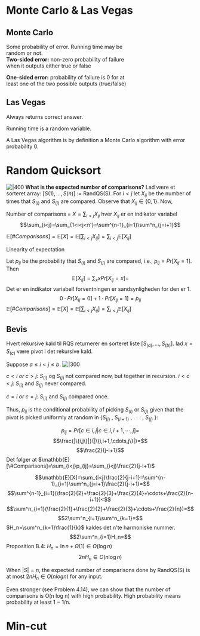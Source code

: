 # Monte Carlo & Las Vegas
## Monte Carlo
Some probability of error. Running time may be  
random or not.  
**Two-sided error:** non-zero probability of failure  
when it outputs either true or false  

**One-sided error:** probability of failure is 0 for at  
least one of the two possible outputs (true/false)
## Las Vegas 
Always returns correct answer. 

Running time is a  random variable.

A Las Vegas algorithm is by definition a Monte Carlo algorithm with error probability 0.
# Random Quicksort 
![|400](https://i.imgur.com/UNqorIu.png)
**What is the expected number of comparisons?**
Lad være et sorteret array: $[S(1) , . . . , S(n) ]$ := RandQS(S).
For $i < j$ let $X_{ij}$ be the number of times that $S_{(i)}$
and $S_{(j)}$ are compared. Observe that $X_{ij} \in \{0, 1\}$.
Now,

Number of comparisons = $X=\sum_{i<j}X_{ij}$ 
hver $X_{ij}$ er en indikator variabel 
$$\sum_{i<j}=\sum_{1<i<j<n'}=\sum^{n-1}_{i=1}\sum^n_{j=i+1}$$ 


$\mathbb{E}[\#Comparisons]=\mathbb{E}[X]=\mathbb{E}[\sum_{i<j}X_{ij}]=\sum_{i<j}\mathbb{E}[X_{ij}]$

Linearity of expectation

Let $p_{ij}$ be the probability that $S_{(i)}$ and $S_{(j)}$ are compared, i.e., $p_{ij} = Pr[X_{ij} = 1]$. Then
$$\mathbb{E}[X_{ij}]=\sum_xxPr[X_{ij}=x]=$$
Det er en indikator variabel! forventningen er sandsynligheden for den er 1. 
$$0\cdot Pr[X_{ij}=0]+1\cdot Pr[X_{ij}=1]=p_{ij}$$
$\mathbb{E}[\#Comparisons]=\mathbb{E}[X]=\mathbb{E}[\sum_{i<j}X_{ij}]=\sum_{i<j}\mathbb{E}[X_{ij}]$
## Bevis 
Hvert rekursive kald til RQS returnerer en sorteret liste 
$[S_{(a)} , . . . , S_{(b)}]$. lad $x = S_{(c)}$ være pivot i det rekursive kald.

Suppose $a \leq i < j \leq b$.
![|300](https://i.imgur.com/MJ7GPty.png)

$c < i ~or~ c > j:$ $S_{(i)}$ og $S_{(j)}$ not compared now, but
together in recursion.
$i < c < j$: $S_{(i)}$ and $S_{(j)}$ never compared.

$c = i ~or~ c = j:$ $S_{(i)}$ and $S_{(j)}$ compared once.

Thus, $p_{ij}$ is the conditional probability of picking $S_{(i)}$
or $S_{(j)}$ given that the pivot is picked uniformly at
random in {$S_(i)$ , $S_(i+1)$ , . . . , $S_(j)$ }:

$$p_{ij} = Pr[c \in {i,j}|c \in {i, i + 1, \cdots , j}]=$$
$$\frac{|\{i,j\}|}{|\{i,i+1,\cdots,j\}|}=$$
$$\frac{2}{j-i+1}$$
Det følger at 
$\mathbb{E}[\#Comparisons]=\sum_{i<j}p_{ij}=\sum_{i<j}\frac{2}{j-i+1}$

$$\mathbb{E}[X]=\sum_{i<j}\frac{2}{j-i+1}=\sum^{n-1}_{i=1}\sum^n_{j=i+1}\frac{2}{j-i+1}=$$
$$\sum^{n-1}_{i=1}(\frac{2}{2}+\frac{2}{3}+\frac{2}{4}+\cdots+\frac{2}{n-i+1})<$$
$$\sum^n_{i=1}(\frac{2}{1}+\frac{2}{2}+\frac{2}{3}+\cdots+\frac{2}{n})=$$
$$2\sum^n_{i=1}\sum^n_{k=1}=$$
$H_n=\sum^n_{k=1}\frac{1}{k}$ kaldes det n'te harmoniske nummer. 
$$2\sum^n_{i=1}H_n=$$
Proposition B.4: $H_{n}=\ln n +\Theta(1) \in O(\log n)$
$$2nH_n\in O(n\log n)$$

When $|S| = n$, the expected number of comparisons
done by RandQS(S) is at most $2nH_{n} \in O(n log n)$
for any input.

Even stronger (see Problem 4.14), we can show that
the number of comparisons is O(n log n) with high
probability. High probability means probability at least 1 − 1/n.
# Min-cut
